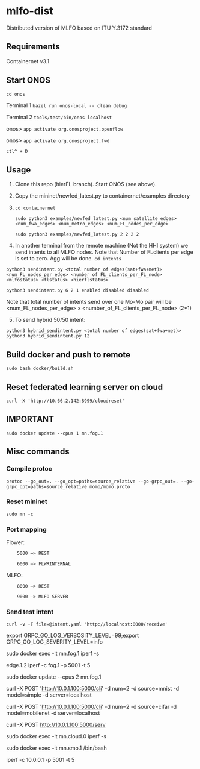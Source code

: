 # mlfo-dist
Distributed version of MLFO based on ITU Y.3172 standard 
## Requirements 
Containernet v3.1

<!-- go v1.14

[abh15/flower](https://github.com/abh15/flower) -->

## Start ONOS

`cd onos`

Terminal 1
`bazel run onos-local -- clean debug`

Terminal 2
`tools/test/bin/onos localhost`

onos> `app activate org.onosproject.openflow`

onos> `app activate org.onosproject.fwd`

`ctl^ + D`


## Usage
1. Clone this repo (hierFL branch). Start ONOS (see above).

2. Copy the mininet/newfed_latest.py to containernet/examples directory

3. `cd containernet`

	`sudo python3 examples/newfed_latest.py <num_satellite_edges> <num_fwa_edges> <num_metro_edges> <num_FL_nodes_per_edge>` 

	`sudo python3 examples/newfed_latest.py 2 2 2 2`

4. In another terminal from the remote machine (Not the HHI system) we send intents to all MLFO nodes. Note that Number of FLclients per edge is set to zero. Agg will be done.
`cd intents`

`python3 sendintent.py <total number of edges(sat+fwa+met)> <num_FL_nodes_per_edge> <number of FL_clients_per_FL_node> <mlfostatus> <flstatus> <hierflstatus>` 

`python3 sendintent.py 6 2 1 enabled disabled disabled`

Note that total number of intents send over one Mo-Mo pair will be <num_FL_nodes_per_edge> x <number_of_FL_clients_per_FL_node> (2*1)

5. To send hybrid 50/50 intent:

`python3 hybrid_sendintent.py <total number of edges(sat+fwa+met)>`
`python3 hybrid_sendintent.py 12`


## Build docker and push to remote 
`sudo bash docker/build.sh`

## Reset federated learning server on cloud
`curl -X 'http://10.66.2.142:8999/cloudreset'`

## **************IMPORTANT**************
`sudo docker update --cpus 1 mn.fog.1`


## Misc commands
### Compile protoc

`protoc --go_out=. --go_opt=paths=source_relative --go-grpc_out=. --go-grpc_opt=paths=source_relative momo/momo.proto`

### Reset mininet
`sudo mn -c`

### Port mapping
Flower: 

		5000 —> REST

	    6000 —> FLWRINTERNAL

MLFO: 

		8000 —> REST

	  	9000 —> MLFO SERVER

### Send test intent
`curl -v -F file=@intent.yaml 'http://localhost:8000/receive'`

export GRPC_GO_LOG_VERBOSITY_LEVEL=99;export GRPC_GO_LOG_SEVERITY_LEVEL=info

sudo docker exec -it mn.fog.1 iperf -s

edge.1.2 iperf -c fog.1 -p 5001 -t 5


sudo docker update --cpus 2 mn.fog.1

curl -X POST 'http://10.0.1.100:5000/cli' -d num=2 -d source=mnist -d model=simple -d server=localhost

curl -X POST 'http://10.0.1.100:5000/cli' -d num=2 -d source=cifar -d model=mobilenet -d server=localhost


curl -X POST http://10.0.1.100:5000/serv


sudo docker exec -it mn.cloud.0 iperf -s

sudo docker exec -it mn.smo.1 /bin/bash

iperf -c 10.0.0.1 -p 5001 -t 5